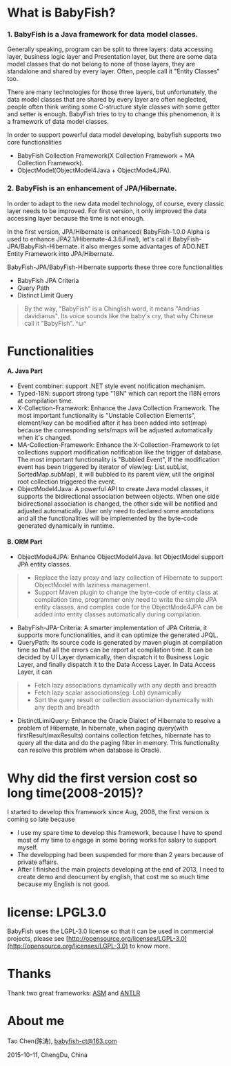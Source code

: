 # What is BabyFish?

### 1. BabyFish is a Java framework for data model classes.

Generally speaking, program can be split to three layers: data accessing layer, business logic layer and Presentation layer, but there are some data model classes that do not belong to none of those layers, they are standalone and shared by every layer. Often, people call it "Entity Classes" too.

There are many technologies for those three layers, but unfortunately, the data model classes that are shared by every layer are often neglected, people often think writing some C-structure style classes with some getter and setter is enough. BabyFish tries to try to change this phenomenon, it is a framework of data model classes.

In order to support powerful data model developing, babyfish supports two core functionalities

* BabyFish Collection Framework(X Collection Framework + MA Collection Framework).
* ObjectModel(ObjectModel4Java + ObjectMode4JPA).

### 2. BabyFish is an enhancement of JPA/Hibernate.

In order to adapt to the new data model technology, of course, every classic layer needs to be improved. For first version, it only improved the data accessing layer because the time is not enough.

In the first version, JPA/Hibernate is enhanced( BabyFish-1.0.0 Alpha is used to enhance JPA2.1/Hibernate-4.3.6.Final), let's call it BabyFish-JPA/BabyFish-Hibernate. it also merges some advantages of ADO.NET Entity Framework into JPA/Hibernate.

BabyFish-JPA/BabyFish-Hibernate supports these three core functionalities

* BabyFish JPA Criteria
* Query Path
* Distinct Limit Query

> By the way, "BabyFish" is a Chinglish word, it means "Andrias davidianus". Its voice sounds like the baby's cry, that why Chinese call it "BabyFish". ^ω^

# Functionalities
#### A. Java Part
* Event combiner: support .NET style event notification mechanism.
* Typed-18N: support strong type "18N" which can report the I18N errors at compilation time.
* X-Collection-Framework: Enhance the Java Collection Framework. The most important functionality is "Unstable Collection Elements", element/key can be modified after it has been added into set(map) because the corresponding sets/maps will be adjusted automatically when it's changed.
* MA-Collection-Framework: Enhance the X-Collection-Framework to let collections support modification notification like the trigger of database. The most important functionality is "Bubbled Event", If the modification event has been triggered by iterator of view(eg: List.subList, SortedMap.subMap), it will bubbled to its parent view, util the original root collection triggered the event.
* ObjectModel4Java: A powerful API to create Java model classes, it supports the bidirectional association between objects. When one side bidirectional association is changed, the other side will be notified and adjusted automatically. User only need to declared some annotations and all the functionalities will be implemented by the byte-code generated dynamically in runtime.

#### B. ORM Part
* ObjectMode4JPA: Enhance ObjectModel4Java. let ObjectModel support JPA entity classes.
>* Replace the lazy proxy and lazy collection of Hibernate to support ObjectModel with laziness management.
>* Support Maven plugin to change the byte-code of entity class at compilation time, programmer only need to write the simple JPA entity classes, and complex code for the ObjectMode4JPA can be added into entity classes automatically during compilation.

* BabyFish-JPA-Criteria: A smarter implementation of JPA Criteria, it supports more functionalities, and it can optimize the generated JPQL.
* QueryPath: Its source code is generated by maven plugin at compilation time so that all the errors can be report at compilation time. It can be decided by UI Layer dynamically, then dispatch it to Business Logic Layer, and finally dispatch it to the Data Access Layer. In Data Access Layer, it can
>* Fetch lazy associations dynamically with any depth and breadth
>* Fetch lazy scalar associations(eg: Lob) dynamically
>* Sort the query result or collection association dynamically with any depth and breadth

* DistinctLimiQuery: Enhance the Oracle Dialect of Hibernate to resolve a problem of Hibernate, In hibernate, when paging query(with firstResult/maxResults) contains collection fetches, hibernate has to query all the data and do the paging filter in memory. This functionality can resolve this problem when database is Oracle.

# Why did the first version cost so long time(2008-2015)?
I started to develop this framework since Aug, 2008, the first version is coming so late because
* I use my spare time to develop this framework, because I have to spend most of my time to engage in some boring works for salary to support myself.
* The developping had been suspended for more than 2 years because of private affairs.
* After I finished the main projects developing at the end of 2013, I need to create demo and deocument by english, that cost me so much time because my English is not good.

# license: LPGL3.0
BabyFish uses the LGPL-3.0 license so that it can be used in commercial projects, 
please see [http://opensource.org/licenses/LGPL-3.0](http://opensource.org/licenses/LGPL-3.0) to know more.
# Thanks
Thank two great frameworks: [ASM](http://asm.ow2.org) and [ANTLR](http://www.antlr.org)

# About me
Tao Chen(陈涛), [babyfish-ct@163.com](mailto:babyfish-ct@163.com)

2015-10-11, ChengDu, China